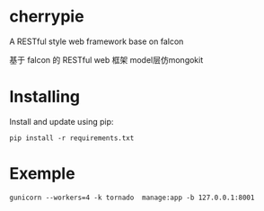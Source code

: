 # cherrypie
A RESTful style web framework base on falcon

基于 falcon 的 RESTful web 框架 model层仿mongokit

# Installing
Install and update using pip:

```
pip install -r requirements.txt
```

# Exemple

```
gunicorn --workers=4 -k tornado  manage:app -b 127.0.0.1:8001

```